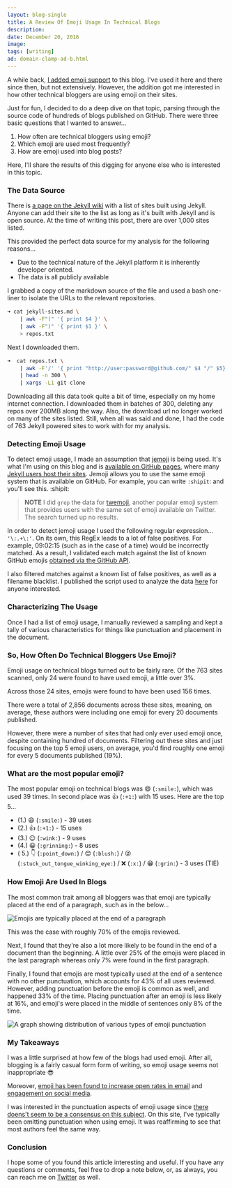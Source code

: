 ```yaml
---
layout: blog-single
title: A Review Of Emoji Usage In Technical Blogs
description: 
date: December 20, 2016
image:
tags: [writing]
ad: domain-clamp-ad-b.html
---
```


A while back, [I added emoji support](https://twitter.com/maxpchadwick/status/799455262700687361) to this blog. I've used it here and there since then, but not extensively. However, the addition got me interested in how other technical bloggers are using emoji on their sites. 

Just for fun, I decided to do a deep dive on that topic, parsing through the source code of hundreds of blogs published on GitHub. There were three basic questions that I wanted to answer...

1. How often are technical bloggers using emoji?
2. Which emoji are used most frequently?
3. How are emoji used into blog posts?

Here, I'll share the results of this digging for anyone else who is interested in this topic.

<!-- excerpt_separator -->

### The Data Source

There is [a page on the Jekyll wiki](https://github.com/jekyll/jekyll/wiki/sites) with a list of sites built using Jekyll. Anyone can add their site to the list as long as it's built with Jekyll and is open source. At the time of writing this post, there are over 1,000 sites listed. 

This provided the perfect data source for my analysis for the following reasons...

- Due to the technical nature of the Jekyll platform it is inherently developer oriented.
- The data is all publicly available

I grabbed a copy of the markdown source of the file and used a bash one-liner to isolate the URLs to the relevant repositories.

```bash
➜ cat jekyll-sites.md \
    | awk -F"(" '{ print $4 }' \
    | awk -F")" '{ print $1 }' \
    > repos.txt
```

Next I downloaded them. 

```bash
➜  cat repos.txt \
    | awk -F'/' '{ print "http://user:password@github.com/" $4 "/" $5}' \
    | head -n 300 \
    | xargs -L1 git clone
```

Downloading all this data took quite a bit of time, especially on my home internet connection. I downloaded them in batches of 300, deleting any repos over 200MB along the way. Also, the download url no longer worked on many of the sites listed. Still, when all was said and done, I had the code of 763 Jekyll powered sites to work with for my analysis.

### Detecting Emoji Usage

To detect emoji usage, I made an assumption that [jemoji](https://rubygems.org/gems/jemoji) is being used. It's what I'm using on this blog and is [available on GitHub pages](https://pages.github.com/versions/), where many [Jekyll users host their sites](https://jekyllrb.com/docs/github-pages/). Jemoji allows you to use the same emoji system that is available on GitHub. For example, you can write `:shipit`: and you'll see this. :shipit:

> **NOTE** I did `grep` the data for [twemoji](https://github.com/twitter/twemoji), another popular emoji system that provides users with the same set of emoji available on Twitter. The search turned up no results.

In order to detect jemoji usage I used the following regular expression... `'\:.+\:'`. On its own, this RegEx leads to a lot of false positives. For example, 09:02:15 (such as in the case of a time) would be incorrectly matched. As a result, I validated each match against the list of known GitHub emojis [obtained via the GitHub API](https://developer.github.com/v3/emojis/). 

I also filtered matches against a known list of false positives, as well as a filename blacklist. I published the script used to analyze the data [here](https://gist.github.com/mpchadwick/627eb8348af947d8bbcb2cd92f1e6caf) for anyone interested.

### Characterizing The Usage

Once I had a list of emoji usage, I manually reviewed a sampling and kept a tally of various characteristics for things like punctuation and placement in the document.

### So, How Often Do Technical Bloggers Use Emoji?

Emoji usage on technical blogs turned out to be fairly rare. Of the 763 sites scanned, only 24 were found to have used emoji, a little over 3%. 

Across those 24 sites, emojis were found to have been used 156 times. 

There were a total of 2,856 documents across these sites, meaning, on average, these authors were including one emoji for every 20 documents published. 

However, there were a number of sites that had only ever used emoji once, despite containing hundred of documents. Filtering out these sites and just focusing on the top 5 emoji users, on average, you'd find  roughly one emoji for every 5 documents published (19%).

### What are the most popular emoji?

The most popular emoji on technical blogs was :smile: (`:smile:`), which was used 39 times. In second place was :+1: (`:+1:`) with 15 uses. Here are the top 5...

- (1.) :smile: (`:smile:`) - 39 uses
- (2.) :+1: (`:+1:`) - 15 uses
- (3.) :wink: (`:wink:`) - 9 uses
- (4.) :grinning: (`:grinning:`) - 8 uses
- ( 5.) :point_down: (`:point_down:`)  / :blush: (`:blush:`) / :stuck_out_tongue_winking_eye: (`:stuck_out_tongue_winking_eye:`) / :x: (`:x:`) / :grin: (`:grin:`) - 3 uses (TIE)

### How Emoji Are Used In Blogs

The most common trait among all bloggers was that emoji are typically placed at the end of a paragraph, such as in the below...

<img
  class="rounded shadow"
  src="/img/blog/emoji-usage-on-technical-blogs/end-of-paragraph@1x.jpg"
  srcset="/img/blog/emoji-usage-on-technical-blogs/end-of-paragraph@1x.jpg 1x, /img/blog/emoji-usage-on-technical-blogs/end-of-paragraph@2x.jpg 2x"
  alt="Emojis are typically placed at the end of a paragraph">
  
This was the case with roughly 70% of the emojis reviewed.

Next, I found that they're also a lot more likely to be found in the end of a document than the beginning. A little over 25% of the emojis were placed in the last paragraph whereas only 7% were found in the first paragraph.

Finally, I found that emojis are most typically used at the end of a sentence with no other punctuation, which accounts for 43% of all uses reviewed. However, adding punctuation before the emoji is common as well, and happened 33% of the time. Placing punctuation after an emoji is less likely at 16%, and emoji's were placed in the middle of sentences only 8% of the time.

<img
  class="rounded shadow"
  src="/img/blog/emoji-usage-on-technical-blogs/emoji-punctuation@1x.jpg"
  srcset="/img/blog/emoji-usage-on-technical-blogs/emoji-punctuation@1x.jpg 1x, /img/blog/emoji-usage-on-technical-blogs/emoji-punctuation@2x.jpg 2x"
  alt="A graph showing distribution of various types of emoji punctuation">

### My Takeaways

I was a little surprised at how few of the blogs had used emoji. After all, blogging is a fairly casual form form of writing, so emoji usage seems not inappropriate :sunglasses:

Moreover, [emoji has been found to increase open rates in email](http://www.experian.com/blogs/marketing-forward/2012/07/17/thinking-about-using-symbols-in-your-email-subject-lines/) and [engagement on social media](http://www.wordstream.com/blog/ws/2015/11/19/twitter-emoji).

I was interested in the punctuation aspects of emoji usage since [there doens't seem to be a consensus on this subject](http://mentalfloss.com/article/65394/how-do-you-punctuate-around-emoticons-and-emoji). On this site, I've typically been omitting punctuation when using emoji. It was reaffirming to see that most authors feel the same way.

### Conclusion

I hope some of you found this article interesting and useful. If you have any questions or comments, feel free to drop a note below, or, as always, you can reach me on [Twitter](http://twitter.com/maxpchadwick) as well.